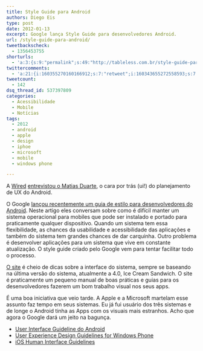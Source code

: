 ```yaml
---
title: Style Guide para Android
authors: Diego Eis
type: post
date: 2012-01-13
excerpt: Google lança Style Guide para desenvolvedores Android.
url: /style-guide-para-android/
tweetbackscheck:
  - 1356453755
shorturls:
  - 'a:3:{s:9:"permalink";s:49:"http://tableless.com.br/style-guide-para-android/";s:7:"tinyurl";s:26:"http://tinyurl.com/7mnrb82";s:4:"isgd";s:19:"http://is.gd/S34UlF";}'
twittercomments:
  - 'a:21:{i:160355270160166912;s:7:"retweet";i:160343655272558593;s:7:"retweet";i:160342428174397440;s:7:"retweet";i:157941825250930688;s:7:"retweet";i:157867776441196544;s:7:"retweet";i:157852951556272128;s:7:"retweet";i:157824895185727488;s:7:"retweet";i:157817012469497858;s:7:"retweet";i:157805210000048129;s:7:"retweet";i:157803673676824577;s:7:"retweet";i:157803326782701568;s:7:"retweet";i:157803268909703168;s:7:"retweet";i:157802860225110016;s:7:"retweet";i:157802771163262976;s:7:"retweet";i:157802382745538560;s:7:"retweet";i:157798479660457984;s:7:"retweet";i:157798191075565568;s:7:"retweet";i:157797939543162881;s:7:"retweet";i:157796686134116352;s:7:"retweet";i:157794701838262272;s:7:"retweet";i:157794255715307521;s:7:"retweet";}'
tweetcount:
  - 142
dsq_thread_id: 537397809
categories:
  - Acessibilidade
  - Mobile
  - Notícias
tags:
  - 2012
  - android
  - apple
  - design
  - iphoe
  - microsoft
  - mobile
  - windows phone

---
```

A [Wired][1] [entrevistou o Matias Duarte][2], o cara por trás (ui!) do planejamento de UX do Android.

O Google [lançou recentemente um guia de estilo para desenvolvedores do Android][3]. Neste artigo eles conversam sobre como é difícil manter um sistema operacional para mobiles que pode ser instalado e portado para praticamente qualquer dispositivo. Quando um sistema tem essa flexibilidade, as chances da usabilidade e acessibilidade das aplicações e também do sistema tem grandes chances de dar carquinha. Outro problema é desenvolver aplicações para um sistema que vive em constante atualização. O style guide criado pelo Google vem para tentar facilitar todo o processo.

[O site][3] é cheio de dicas sobre a interface do sistema, sempre se baseando na última versão do sistema, atualmente a 4.0, Ice Cream Sandwich. O site é praticamente um pequeno manual de boas práticas e guias para os desenvolvedores fazerem um bom trabalho visual nos seus apps.

É uma boa iniciativa que veio tarde. A Apple e a Microsoft martelam esse assunto faz tempo em seus sistemas. Eu já fui usuário dos três sistemas e de longe o Android tinha as Apps com os visuais mais estranhos. Acho que agora o Google dará um jeito na bagunça.

  * [User Interface Guideline do Android][4]
  * [User Experience Design Guidelines for Windows Phone][5]
  * [iOS Human Interface Guidelines][6]

 [1]: http://www.wired.com/?utm_source=TablelessComBr&utm_medium=postLink&utm_campaign=TablelessLink
 [2]: http://www.wired.com/gadgetlab/2012/01/android-design-matias-duarte/?utm_source=TablelessComBr&utm_medium=postLink&utm_campaign=TablelessLink
 [3]: http://developer.android.com/design/index.html?utm_source=TablelessComBr&utm_medium=postLink&utm_campaign=TablelessLink
 [4]: http://developer.android.com/guide/practices/ui_guidelines/index.html
 [5]: http://msdn.microsoft.com/en-us/library/hh202915(v=VS.92).aspx
 [6]: http://developer.apple.com/library/ios/#documentation/UserExperience/Conceptual/MobileHIG/Introduction/Introduction.html